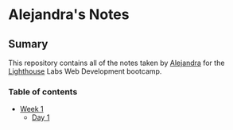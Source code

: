 # Alejandra's Notes

## Sumary

This repository contains all of the notes taken by [Alejandra](https://github.com/alemolina43) for the [Lighthouse](https://www.lighthouselabs.ca/) Labs Web Development bootcamp.

### Table of contents

- [Week 1](/Week_1/)
  - [Day 1](/Week_1/Day_1/)